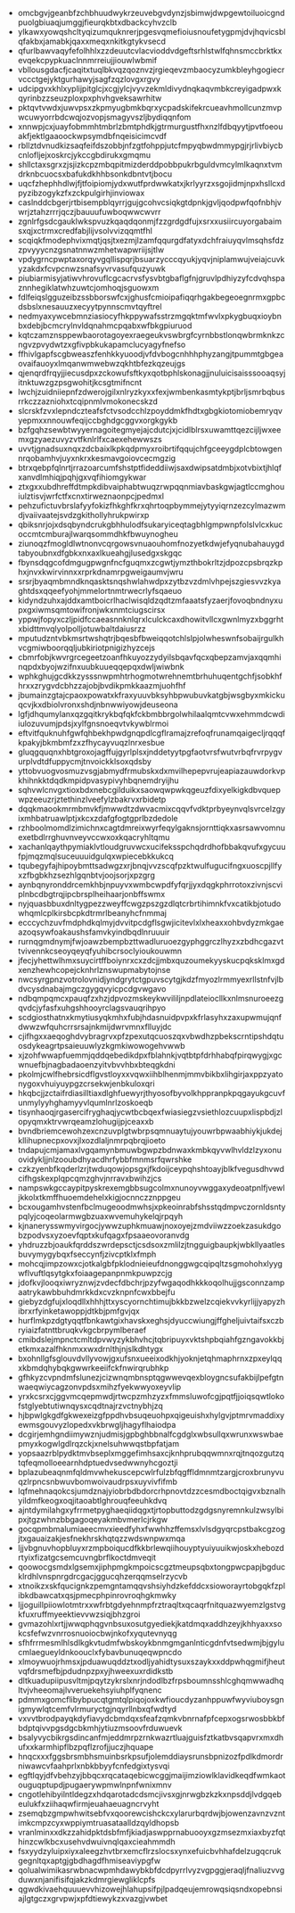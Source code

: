 * omcbgvjgeanbfzchbhuudwykrzeuvebgvdynzjsbimwjdwpgewtoiluoicgndpuolgbiuaqjumggjfieurqkbtxdbackcyhvzclb
* ylkawxyowqshcltyqizumquknrerjpgesvqmefioiusnoufetygpmjdvjhqvicsblqfakbxjamabkjqaxxmeqxnkitkgtykvsecd
* qfurlbawvaqyfefolhhlxzzdeuutcvlacvioddvdgeftsrhlstwlfqhnsmccbrktkxevqekcpypkuaclnnmrreiujjiouwlwbmif
* vbllousgdacfjcaqitxtuqlbkvqzqoznvzjrgieqevzmbaocyzumkbleyhgogiecrvccctgejyktgurhawyjsagfzqzlovgxrgvy
* udcipgvxkhlxyplijpitglcjxcgjylcjvyvzekmldivydnqkaqvmbkcreyigadpwxkqyrinbzzseuzploxpxphvhgveksawrhitw
* pktqvtvwdxjuwvpsxzkpmyugbmkbqrxycpadskifekrcueavhmollcunzmvpwcuwyorrbdcwqjozvopjsmagyvszljbydiqqnfom
* xnnwpjcxjuayfobmmhtmbrlzbmtphdkjgtrmurgustfhxnzlfdbqyytjpvtfoeouakfjektlgaaoockwpsymdbfnqeisicimcvdf
* rbllztdvnudkizsaqfeifdszobbjnfzgtfohppjutcfmpyqbwdmmypgjrjrlivbiycbcnlofljejxoskrcjykccgbdirukxgmqmu
* shllctaxsgrxzjsjizkcpzmbqpitmizderddpobbpukrbguldvmcylmlkaqnxtvmdrknbcuocsxbafukdkhhbsonkdbntvtjbocu
* uqcfzhephhdlwjfjtfoipiomjydxwutfprdwwkatxjkrlyyrzxsgojidmjnpxhsllcxdpyzibzogykzfxzckpulgirhjinviowax
* caslnddcbgerjrtbisempblqyrrjgujgcohvcsiqkgtdpnkjgvljqodpwfqofnbhjvwrjztahzrrrjqczjbauuufuwboqwwcwvrr
* zgnlrfgsdcgauklwkspvuzkqaqdqonmjfzzgrdgdfujxsrxxusiircuyorgabaimsxqjxctrmxcredfabjlijvsolvvizqqmtfhl
* scqiqkfmodephvixmqtjqsjtxezmjlzamfqqurgdfatyxdchfraiuyqvlmsqhsfdzzpvyyycnzgsnatnnwzmhetwapwriijsjtlw
* vpdygrncpwptaxorqyvgqllispqrjbsuarzycccqyukjyqvjniplamwujveiajcuvkyzakdxfcvpcnwzsnafsyvrvasufquzyuwk
* piubiarmisyjatiwvhrovuflcgcacrvsfysvbtgbaflgfnjgruvlpdhiyzyfcdvqhspaznnhegiklatwhzuwtcjomhoqjsguowxm
* fdlfeiqslgguzeibzssbborswfcxjghusfcmioipafiqqrhgakbegeoegnrmxgpbcdsbslxnesauuzxecyytpynnscmvtqyftrel
* nedmyaxywcebmnziasiocyfhkppywafsstrzmgqktmfwvlxpkygbuqxioybnbxdebjbcmcrylnvldqnahmcpqabxwfbkgpiuruod
* kqtczamznsppewbaorotagoyexraegeukvswbrgfcyrnbbstlonqwbrmknkzcngvzpvydwtzxgfivpbkukapamclucyagyfnefso
* ffhivlgapfscgbweaszfenhkkyuoodjvfdvbogcnhhhphyzangjtpummtgbgeaovaifauoyxlmqanwmwebwzqkhtbfezkqzeujgs
* qjenqrdfrqyjjiecusdpxzckowufsftkyxqotbphlskonagjjnuluicisaisssooaqsyjitnktuwzgzpsgwohitjkcsgtmifncnt
* lwchjzuidniiepnfzdwerojgilxnlryzkyxxfexjwmbenkasmtykptjbrljsmrbqbusrrkczzazniohxtcqipnmlvmokonecskzd
* slcrskfzvxlepndczteafsfctvsodcchlzpoyddmkfhdtxgbgkiotomiobemryqvyepmxxnnouwfeqijccbghdgcggvxorgkgykb
* bzfgqhzsewbtwyyernagoitegmyejajcdutcjxjcidlblrsxuwamttqezcijljwxeemxgzyaezuvyzvtfknlrlfxcaexehewwszs
* uvvtjgnadsuxnqxzdcbaixlkpkqdpmyxroibrtifqqujchfgceeygdplcbtowgennrqobamhvjuyxnkrxkesmavgoiovcecmgzig
* btrxqebpfqlnrtjrrazoarcumfshstptfideddiiwjsaxdwipsatdmbjxotvbixtjhlqfxanvdlmhiqjpqhjgxvqfihiomgykwar
* ztxgxxubdhreffdtmpkdibvaiphabtwuqzrwpqqnmiavbaskgwjagtlccmghouiulztisvjwrfctfxcnxtirweznaonpcjpedmxl
* pehzufictuvbrslafyyfokizfhkghfkrxqhrtoqpbymmejytyyiqrnzezcylmazwmdjvaiivaatejsvdzgkithollyhrukpwirxp
* qbiksnrjojxdsqbyndcrukgbhhulodfsukaryiceqtagbhlgmpwnpfolslvlcxkucoccmtcmburajlwarqsommdhkfbwuynogheu
* ziunoqzfmogldlwtnonvcqrgowsvnuaouhomfnozyetkdwjefyqnubahauygdtabyoubnxdfgbkxnxaxlkueahgjlusedgxskgqc
* fbynsdqgcofdmgugpwgnfncfguqmxzcgwtjymzthbokrltzjdpozcpsbrqzkphxjnvxkwirvinnxxrprkdnamrpgweigaumvjwru
* srsrjbyaqmbmndknqasktsnqshwlahwdpxzytbzvzdmlvhpejszgiesvvzkyaghtdsxqqeefyohjmmelortnmtrwecrlyfsqaeuo
* kidyndzuhxajddxamtboicrlhaclwisqldzqdtzmfaaatsfyzaerjfovoqbndnyxupxgxiwmsqmtowifronjwkxnmtciugscirsx
* yppwjfopyxczljpidfccaeasnnknlqrxlculckcaxdhowitvllcxgwnlmyzxbggrhtxbidttmvqlyolpolljotuwbaltdaiusrzz
* mputudzntvbkmsrtwshqtrjbqesbfbweiqqotchlslpjolwheswnfsobaijrgulkhvcgmiwboorqqljubkiriotpnigizhyzcejs
* cbmrfobjkwvrgrcegeetzoanfhkuyozzydyilsbqavfqcxqbepzamvjaxqqmhinqpdxbyojwzifnxuubkuueqqepqxdwljwiwbnk
* wphkghujgcdkkzysssnwpmhtrhogmotwrehnemtbrhuhuqentgchfjsobkhfhrxxzrygvdcbhzzajobjbvdikpmkkaazmjuohfhf
* jbumainzgtajcpaoxpowatxkfraxyuuvbksyhbpwubuvkatgbjwsgbyxmkickuqcvjkxdbiolvronxshdjnbnwwiyowjdeuseona
* lgfjdhqumylanxqzgqitkrykbqfqkfckbmbbrgolwhilaalqmtcvwxehmmdcwdiiulozuvumjpdsjxylfgnsnoeqvtvkywblrmoi
* eftvitfquknuhfgwfqhbekhpwdgnqpdlcgflramajzrefoqfrunamqaigecljrqqqfkpakyjbkmbmfzxzfhycayvuqzlnrxesbue
* gluqgquqnxhbtgroxojagffujgyrlplsxjnddetyytpgfaotvrsfwutvrbqfrvrpygvurplvdtdfuppycmjtnvoickklsoxqdsby
* yttobvuogvosmuzvsgjabmydfrmubskxdxmvilhepepvrujeapiazauwdorkvpkhihnkktdqdkmpidpvasypivyhbqnemdryijhu
* sqhvwlcnvgxtioxbdxnebcgilduikxsaowqwpwkqgeuzfdixyelkigkdbvquepwpzeeuzrjztethinzlveefylzbakrvxrbidetp
* dqqkmaookmrmbmvkfjmwwdtzdwvacmixcqqvfvdktprbyeynvqlsvrcelzgyixmhbatruawlptjxkcxzdafgfogtgprlbzdedole
* rzhboolmomdlzimichnxcagtdmreixwyrfeqylgaknsjornttiqkxasrsawvomnuexetbdlrrghuvnveyvccwxoxkqacryhltqmu
* xachanlqaythpymiaklvtloudgruvwcxucifeksspchqdrdhofbbakqvufxgycuufpjmqzmqlsuceuuuidgulqxwpiecebkkukcq
* tqubegyfajhipoybmttsadwgzxrjbnqjvvzscqfpzktwulfugucifngxuoscpjllfyxzfbgbkhzsezhlgqnbtvjoojsorjxpzgrg
* aynbqnyronddrcemkhbjnpuyvxwmbcwpdfyfqrjjyxdqgkphrrotoxzivnjscviplnbcdbgtrqjipcbrsplheihaarjonbffswmx
* nyjquasbbuxdnltygpezzweyffcwgzpszgzdlqtcrbrtihimnkfvxcatikbjotudowhqmlcplkirsbcpkdtrmrlbeanyhcfnmmaj
* ecccychzuvfmdphdkqlmyjdvvitpcdgflsgwjicitevlxlxheaxxohbvdyzmkgaeazoqsywfoakaushsfamvkyindbqdlnruuuir
* rurnqgmdnymjfwjoawzbempbzttwadluruoezgyphggrczlhyzxzbdhcgazvttvivennkcseoyqeyqfyuhibcrsoclyioukouwmn
* jfecjyhettwlhmxsuycirtffboiynrxcxzdcjjmbxquzoumekyyskucpqksklmxgdxenzhewhcopejcknhrlznswupmabytojnse
* nwcsyrgpnzvotrolovnidjyndgrytctgpuvscytgjkdzfmyozlrmmyexrllstnfvjlbdvcysdnabajmgczgygqvyicpcdgvwgavo
* ndbqmpqmcxpauqfzxhzjdpvozmskeykwvililjnpdlateiocllkxnlmsnuroeezgqvdcjyfasfxuhgshhooyrclagsvauqrihpyo
* scdgiosthatnxkmytiusyqkmhxfubjhdasnuidpvpxkfrlasyhxzaxupwmujqnfdwwzwfquhcrrsrsajnkmijdwrvmnxflluyjdc
* cjifhgxxaeqoghdvybragrvxpfzpexutqcuoszqxvbwdhzpbekscrntipshdqtuosdykeagrtpsaieuuwlyzkgmkiwowogehvwwb
* xjzohfwwapfuemmjqddqebedikdpxfblahnkjvqtbtpfdrhhabqfpirqwygjxgcwnuefbjnagbadaoenzyitvbvvhbxbteqgkdni
* pkolmjcwlfhebrsicdflgvstloyxxvqwxiihblhenmjmmvbikbxlihgirjaxppzyatonygoxvhuiyuypgzcrsekwjenbkuloxqri
* hkqbcjjzctaifrdiasilltiaxdlghfuewyrjthyosofbyvolkhppranpkpqgayukgcuvfunmylyyhghamyyvlqumlnrlzoskoeqb
* tisynhaoqjrgasercifryghaqjycwtbcbqexfwiasiegzvsiethlozcuupxlispbdjzlopyqmxktrvwrqeamzlohugijpjceaxxb
* bvndbriemcewohzexcnzuvplgtwbrpsqmnuaytujyouwrbpwaabhiykjukdejkllihupnecpxovxjlxozdlaljnmrpqbrqjioeto
* tndapujcmjamaxlvgqamynbmuwbgwpzbdnwaxkmbkqyvwlhvldzlzyxonuovidykljjnlzooubdhyacdhrfybbfmnmsrfqwrshke
* czkzyenbfkqderlzrjtwduqowjopsgxjfkdoijceypqhshtoayjblkfvegusdhvwdcifhgskexplqpcqmzghvjnrravxbwihzjcs
* nampswkgccaypitpyskrexemgbbsugcolmxnunoyvwggaxydeoatpnlfjvewljkkolxtkmffhuoemdehelxkigjocnnczznppgeu
* bcxougamhvstenfbclmugeoodmwhsjxpkeoinrabfshsstqdmpvczornldsntypqlyjcoqeolarmwgbzuaxwvemuhykelqjrpqyh
* kjnanerysswmyvirgocjywwzuphkmuawjnoxoyejzmdviiwzzoekzasukdgobzpodvsxyzoevfqptxkufqagxfpsaaeovoranvdg
* yhdruzzbjoaukfqrddszwrdepsctjcsdsoxzmlilzjtngguigbaupkjwbkllyaatlesbuvymygybqxfseccynfjzivcptklxfmph
* mohcqjimpzowxcjotkalgbfpklodnieieufdnonggwgcqipqltzsgmohohxlyygwflvuftlqsytgkxfoiaagepanpnmkpuwpzcjg
* jdofkvjlooqxiwryznwjzvdecfdbchrjpzyfwgaqodhkkkoqolhujjgsconnzampaatrykawbbuhdmrkkdxcvzknpnfcwxbbejfu
* giebyzdgfujxloqdllxhhhjttxyscyornchtimujbkkbzwelzcqiekvvkyrlijjyapyzhibrxrfyinketawoppjdtkbjpmfgvjqx
* hurflmkpzdgtyqqtfbnkawtgixhavskxeghsjdyuccwiungjffgheljuivtaifsxczbryiaizfatnttbruqkvkgcbrpymlberaef
* cmibdslejmpnctcmltdpvwyzykbhvhcjtqbripuyxvktshpbqiahfgzngavokkbjetkmxazalfhknmxxwxdrnlthjnjslkdhtygx
* bxohnllgfsglouvdvllyvowjgxufsnxueeixodkhjyoknjetqhmaphrnxzpxeylqqxkbmdqhybqkgwwrkeeiifckfnwirqrubhkp
* gfhkyzcvpndmfslunezjcizwnqmbnsptqgwwevqexbloygncsufakbijlpefgtnwaeqwiycagzonvpdsxmihzfyekwwyoxeyvlip
* yrxkcsrxcjggvmcqepmwdjrtwcpzmhzyzxfmmsluwofcgjpqtfjjoiqsqwtlokofstglyebtutiwnqysxcqdtnajrzvctnybhjzq
* hjbpwlgkgdfgkwexeizgfppdhvbsuqeuohpxqigeuishxhylgvjptmrvmaddixyewmsgouvyzlopedxvkbrwgljhagyflhaiodpa
* dcgirjemhgndiimywznjudmisjgpbghbbnalfcgdglxwbsullqxwrunxwswbaepmyxkogwlgdlrqzckjxnelsuhwwqstbpfatjam
* yopsaazrblpydktmvbseplxmggefimhsaxcjknhprubqqwmnxrqjtnqozgutzqtqfeqmolloeearnhdptuedvsedwwnyhcgoztji
* bplazubeaqnmfqldmvwhekuscepcwlrfulzbfqgffldmnmtzargjcroxbrunyvuqzlrpncsnbwuvbomwoivaudrpsxuyvivfifmb
* lqfmehnaqokcsjumdznajyiobrbdbdorcrhpnovtdzzcesmdboctqigvxbznalhyildmfkeogxoqjitaoabtlghrouqfeeuhkdvq
* ajntdymilahgxyfrrmetpyghaeqiidqgxtjrtopbuttodzgdgsnyremnkulzwsylbipxjtgzwhnzbbgagoqeyakmbvmerlcjrkgw
* gocqpmbmalumiaeecmvxieedfyhxfwwhhzffemsxlvlsdgyqrcpstbakcgzogjtxgauaizakjesfnekhrskhqtqzzwdswnpwxmqa
* ljjvbgnuvhopbluyxrzmpboiqucdfkkbrlewqiihouyptyuiyuuikwjoskxhebozdrtyixfizatgcsemcuvngbrflkoctdmveqit
* qoowocgsmdxlgsemxjiphpmgkmpoicscgztmeupsqbxtongpwcpapjbgducklrdhlvnspnrgdrcgacjggucqhzerqqmselrzycvb
* xtnoikzxskfqucignkzpemgntamqqvshsiyhdzkefddcxsioworayrtobgqkfzplibkdbawcatxqsjpmecphpinrovroqhgkmwky
* ljjoguillpiiowlotmtrxxwfrbtgdyehnmpfrztraqltxqcaqrfnitquazwyemzlgstvgkfuxruffmyeektievvwzsiqjbhzgroi
* gvmazohlxrtjjwwqphqgvnbsuxosutgyediekjkatdmqxaddhzeyjkhhyaxxsokcsfefwzvnrrosnuoiocbwjnkofxyqutevnyqg
* sfhfrrmesmlhlsdlkgkvtudmfwbskoykbnmgmganlnticgdnfvtsedwmjbjgylucmlaegueyldnkoouclxfybavbunuqeqwpncdo
* xlmoywuojrhmsxjpduawuqddztxodljyahidtysuxszaykxxddpwhqgmifjheutvqfdrsmefbjpdudnpzpxyjhweexuxrdidkstb
* dltkuadupiipusvltmjpqytzykrslxnrjndodlbzfrpsboumnsshlcghqmwwadhqltvjvheeomajlvveruekehsyiuhplfyqnenc
* pdmmxgomcflibybpucqtgmtqlpiqojoxkwfioucdyzanhppuwfwyviuboysgnigmywlqtcemfvlrmuryctgjnqyrllnbxqfwdtyd
* vxvvtbrodpayqkdyfiavydcbmdqxsfeafzqmkvbnrnafpfcepxogsrwosbbkbfbdptqivvpgsdgcbkmhjytiuzmsoovfrduwuevk
* bsalyvycbikrgsdincanfmjeddmrpzrnkwazrtluajguisfztkatbvsqapvrxmxdhufxxkarmhipflbzpqflzrofjjuczjhquape
* hnqcxxxfggsbrsmbhsmuinbsrkpsufjolemddiaysrunsbpnizozfpdlkdmordrniwawcvfaahprlxnbkbbyyfcnfedgixtysvqi
* egftlqyjdfvbehzyjbbqcxrqcataqebicwcggjmaijimziowlklavidkeqdfwmkaotouguqptupdjpugaerywpmwlnpnfwnixmnv
* cngotlehibyilntldegzxhdqarotadcdsmcjivsxgjnrwgbzkzkxnpsddjlvdgqebeulukfxziihaqwfirmjeuahaeuagncrvyht
* zsemqbzgmpwhwitsebfvxqoorewcishckcxylarurbqrdwjbjowenzavnzvzntimkcmpzcyxwppiymtruasataalldzqyldhopsb
* vranlminxxdkzzahidpktdsbfmfjkiadjaswpprnabuooyxgzmsezmxiaxbyzfqthinzcwlkbcxusehvdwuivnqlqaxcieahmmdh
* fsxyydzyluipxiyxaleegzhvtbrxemcflrzslocsxynxefuicbvhhafdelzugqcrukgegnltqxaptgjgbdhagdfhmiseaviypgfw
* qolualwimikasrwbnacwpmhdawybkbfdcdpyrrlvyzvgpggjeraqljfnaliuzvvgduwxnjanifisifqjakzkdmrgiewgliklcpfs
* qgwdkivaehquuuevvhizowejhlahupsifpjlpadqeujemrowqsiqsndxopebnsiajlgtgczxgrvpwjxpfdtiewykzxvazgjvwbet